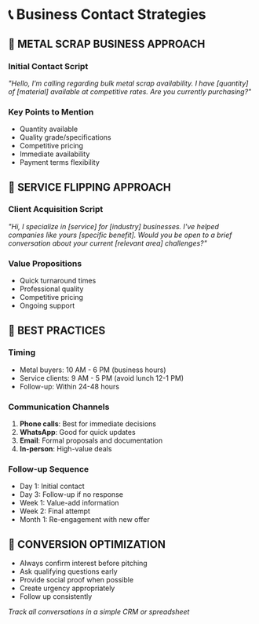 # 📞 Business Contact Strategies

## 🎯 **METAL SCRAP BUSINESS APPROACH**

### **Initial Contact Script**
*"Hello, I'm calling regarding bulk metal scrap availability. I have [quantity] of [material] available at competitive rates. Are you currently purchasing?"*

### **Key Points to Mention**
- Quantity available
- Quality grade/specifications  
- Competitive pricing
- Immediate availability
- Payment terms flexibility

## 💼 **SERVICE FLIPPING APPROACH**

### **Client Acquisition Script**
*"Hi, I specialize in [service] for [industry] businesses. I've helped companies like yours [specific benefit]. Would you be open to a brief conversation about your current [relevant area] challenges?"*

### **Value Propositions**
- Quick turnaround times
- Professional quality
- Competitive pricing
- Ongoing support

## 📱 **BEST PRACTICES**

### **Timing**
- Metal buyers: 10 AM - 6 PM (business hours)
- Service clients: 9 AM - 5 PM (avoid lunch 12-1 PM)
- Follow-up: Within 24-48 hours

### **Communication Channels**
1. **Phone calls**: Best for immediate decisions
2. **WhatsApp**: Good for quick updates
3. **Email**: Formal proposals and documentation
4. **In-person**: High-value deals

### **Follow-up Sequence**
- Day 1: Initial contact
- Day 3: Follow-up if no response
- Week 1: Value-add information
- Week 2: Final attempt
- Month 1: Re-engagement with new offer

## 🎯 **CONVERSION OPTIMIZATION**
- Always confirm interest before pitching
- Ask qualifying questions early
- Provide social proof when possible
- Create urgency appropriately
- Follow up consistently

*Track all conversations in a simple CRM or spreadsheet*
